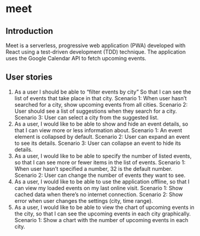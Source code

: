 # meet

## Introduction
Meet is a serverless, progressive web application (PWA) developed with React using a test-driven development (TDD) technique. The application uses the Google Calendar API to fetch upcoming events.

## User stories

  1. As a user I should be able to “filter events by city” So that I can see the list of events that take place in that city.
    Scenario 1: When user hasn’t searched for a city, show upcoming events from all cities.
    Scenario 2: User should see a list of suggestions when they search for a city.
    Scenario 3: User can select a city from the suggested list.
  2. As a user, I would like to be able to show and hide an event details, so that I can view more or less information about.
    Scenario 1: An event element is collapsed by default.
    Scenario 2: User can expand an event to see its details.
    Scenario 3: User can collapse an event to hide its details. 
  3. As a user, I would like to be able to specify the number of listed events, so that I can see more or fewer items in the list of events.
    Scenario 1: When user hasn’t specified a number, 32 is the default number.
    Scenario 2: User can change the number of events they want to see.
  4. As a user, I would like to be able to use the application offline, so that I can view my loaded events on my last online visit.
    Scenario 1: Show cached data when there’s no internet connection.
    Scenario 2: Show error when user changes the settings (city, time range).
  5. As a user, I would like to be able to view the chart of upcoming events in the city, so that I can see the upcoming events in each city graphically.
    Scenario 1: Show a chart with the number of upcoming events in each city.
